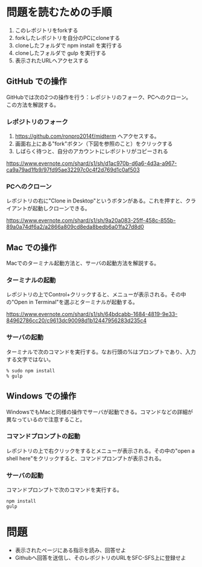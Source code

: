# 問題を読むための手順

1. このレポジトリをforkする
2. forkしたレポジトリを自分のPCにcloneする
3. cloneしたフォルダで npm install を実行する
4. cloneしたフォルダで gulp を実行する
5. 表示されたURLへアクセスする

## GitHub での操作

GitHubでは次の2つの操作を行う：レポジトリのフォーク、PCへのクローン。この方法を解説する。

### レポジトリのフォーク

1. https://github.com/ronpro2014f/midterm へアクセスする。
2. 画面右上にある"fork"ボタン（下図を参照のこと）をクリックする
3. しばらく待つと、自分のアカウントにレポジトリがコピーされる

https://www.evernote.com/shard/s1/sh/d1ac970b-d6a6-4d3a-a967-ca9a79ad1fb9/97fd95ae32297c0c4f2d769d1c0af503

### PCへのクローン

レポジトリの右に"Clone in Desktop"というボタンがある。これを押すと、クライアントが起動しクローンできる。

https://www.evernote.com/shard/s1/sh/9a20a083-25ff-458c-855b-89a0a74df6a2/a2866a809cd8eda8bedb6a01fa27d8d0

## Mac での操作

Macでのターミナル起動方法と、サーバの起動方法を解説する。

### ターミナルの起動

レポジトリの上でControl+クリックすると、メニューが表示される。その中の"Open in Terminal"を選ぶとターミナルが起動する。

https://www.evernote.com/shard/s1/sh/64bdcabb-1684-4819-9e33-84962786cc20/c9613dc90098d1b12447956283d235c4

### サーバの起動

ターミナルで次のコマンドを実行する。なお行頭の%はプロンプトであり、入力する文字ではない。

    % sudo npm install
    % gulp

## Windows での操作

WindowsでもMacと同様の操作でサーバが起動できる。コマンドなどの詳細が異なっているので注意すること。

### コマンドプロンプトの起動

レポジトリの上で右クリックをするとメニューが表示される。その中の"open a shell here"をクリックすると、コマンドプロンプトが表示される。

### サーバの起動

コマンドプロンプトで次のコマンドを実行する。

    npm install
    gulp

# 問題

* 表示されたページにある指示を読み、回答せよ
* Githubへ回答を送信し、そのレポジトリのURLをSFC-SFS上に登録せよ





